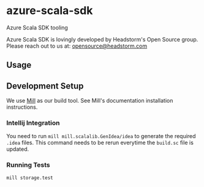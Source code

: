 # azure-scala-sdk
Azure Scala SDK tooling

Azure Scala SDK is lovingly developed by Headstorm's Open Source group. Please reach out to us at: opensource@headstorm.com

## Usage

## Development Setup

We use [Mill](https://github.com/lihaoyi/mill) as our build tool. See Mill's documentation
installation instructions.  

### Intellij Integration
You need to run `mill mill.scalalib.GenIdea/idea` to generate the required `.idea` files. 
This command needs to be rerun everytime the `build.sc` file is updated.

### Running Tests

```bash
mill storage.test 
```
